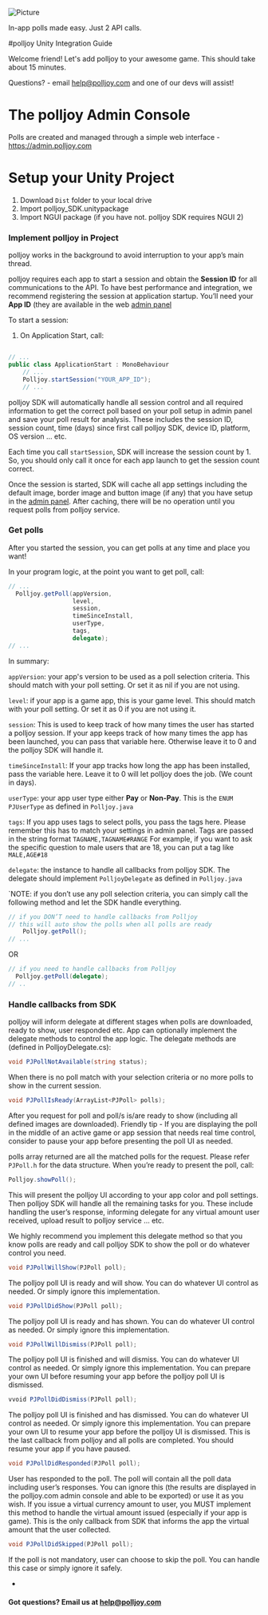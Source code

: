 ![Picture](http://www.polljoy.com/assets/images/logo/polljoy-logo-github.png)

In-app polls made easy. Just 2 API calls.


#polljoy Unity Integration Guide

Welcome friend! Let's add polljoy to your awesome game. This should take about 15 minutes.

Questions? - email help@polljoy.com and one of our devs will assist!

# The polljoy Admin Console
Polls are created and managed through a simple web interface - https://admin.polljoy.com

# Setup your Unity Project
1. Download `Dist` folder to your local drive
2. Import polljoy_SDK.unitypackage
3. Import NGUI package (if you have not. polljoy SDK requires NGUI 2)

### Implement polljoy in Project

 polljoy works in the background to avoid interruption to your app’s main thread.

 polljoy requires each app to start a session and obtain the **Session ID** for all communications to the API. To have best performance and integration, we recommend registering the session at application startup. You’ll need your **App ID** (they are available in the web [admin panel](https://admin.polljoy.com/applications/app)

 To start a session:
 1. On Application Start, call:

 ``` c#

 // ...
 public class ApplicationStart : MonoBehaviour
     // ...
     Polljoy.startSession("YOUR_APP_ID");
     // ...

 ```

 polljoy SDK will automatically handle all session control and all required information to get the correct poll based on your poll setup in admin panel and save your poll result for analysis. These includes the session ID, session count, time (days) since first call polljoy SDK, device ID, platform, OS version … etc.

 Each time you call `startSession`, SDK will increase the session count by 1. So, you should only call it once for each app launch to get the session count correct.

 Once the session is started, SDK will cache all app settings including the default image, border image and button image (if any) that you have setup in the [admin panel](https://admin.polljoy.com). After caching, there will be no operation until you request polls from polljoy service.

### Get polls

After you started the session, you can get polls at any time and place you want!

In your program logic, at the point you want to get poll, call:

 ``` c#
 // ...
   Polljoy.getPoll(appVersion,
                   level,
                   session,
                   timeSinceInstall,
                   userType,
                   tags,
                   delegate);
 // ...
 ```

In summary:

`appVersion`: your app's version to be used as a poll selection criteria. This should match with your poll setting. Or set it as nil if you are not using.

`level`: if your app is a game app, this is your game level. This should match with your poll setting. Or set it as 0 if you are not using it.

`session`: This is used to keep track of how many times the user has started a polljoy session. If your app keeps track of how many times the app has been launched, you can pass that variable here. Otherwise leave it to 0 and the polljoy SDK will handle it.

`timeSinceInstall`: If your app tracks how long the app has been installed, pass the variable here. Leave it to 0 will let polljoy does the job. (We count in days).

`userType`: your app user type either **Pay** or **Non-Pay**. This is the `ENUM PJUserType` as defined in `Polljoy.java`

`tags`: If you app uses tags to select polls, you pass the tags here. Please remember this has to match your settings in admin panel. Tags are passed in the string format `TAGNAME,TAGNAME#RANGE` For example, if you want to ask the specific question to male users that are 18, you can put a tag like `MALE,AGE#18`

`delegate`: the instance to handle all callbacks from polljoy SDK. The delegate should implement `PolljoyDelegate` as defined in `Polljoy.java`

`NOTE: if you don’t use any poll selection criteria, you can simply call the following method and let the SDK handle everything.

  ``` c#
  // if you DON’T need to handle callbacks from Polljoy
  // this will auto show the polls when all polls are ready
      Polljoy.getPoll();
  // ...
  ```
  OR
  ``` c#
  // if you need to handle callbacks from Polljoy
    Polljoy.getPoll(delegate);
  // ..
  ```

### Handle callbacks from SDK

polljoy will inform delegate at different stages when polls are downloaded, ready to show, user responded etc. App can optionally implement the delegate methods to control the app logic. The delegate methods are (defined in PolljoyDelegate.cs):


 ``` c#
 void PJPollNotAvailable(string status);
 ```

When there is no poll match with your selection criteria or no more polls to show in the current session.

 ``` c#
 void PJPollIsReady(ArrayList<PJPoll> polls);
 ```

After you request for poll and poll/s is/are ready to show (including all defined images are downloaded). Friendly tip - If you are displaying the poll in the middle of an active game or app session that needs real time control, consider to pause your app before presenting the poll UI as needed.

polls array returned are all the matched polls for the request. Please refer `PJPoll.h` for the data structure.
When you’re ready to present the poll, call:

 ``` c#
 Polljoy.showPoll();
 ```

This will present the polljoy UI according to your app color and poll settings. Then polljoy SDK will handle all the remaining tasks for you. These include handling the user’s response, informing delegate for any virtual amount user received, upload result to polljoy service … etc.

We highly recommend you implement this delegate method so that you know polls are ready and call polljoy SDK to show the poll or do whatever control you need.

 ``` c#
 void PJPollWillShow(PJPoll poll);
 ```

The polljoy poll UI is ready and will show. You can do whatever UI control as needed. Or simply ignore this implementation.

 ``` c#
 void PJPollDidShow(PJPoll poll);
 ```

The polljoy poll UI is ready and has shown. You can do whatever UI control as needed. Or simply ignore this implementation.

 ``` c#
 void PJPollWillDismiss(PJPoll poll);
 ```

The polljoy poll UI is finished and will dismiss. You can do whatever UI control as needed. Or simply ignore this implementation. You can prepare your own UI before resuming your app before the polljoy poll UI is dismissed.

 ``` c#
 vvoid PJPollDidDismiss(PJPoll poll);
 ```

The polljoy poll UI is finished and has dismissed. You can do whatever UI control as needed. Or simply ignore this implementation. You can prepare your own UI to resume your app before the polljoy UI is dismissed. This is the last callback from polljoy and all polls are completed. You should resume your app if you have paused.

 ``` c#
 void PJPollDidResponded(PJPoll poll);
 ```

User has responded to the poll. The poll will contain all the poll data including user’s responses. You can ignore this (the results are displayed in the polljoy.com admin console and able to be exported) or use it as you wish.
If you issue a virtual currency amount to user, you MUST implement this method to handle the virtual amount issued (especially if your app is game). This is the only callback from SDK that informs the app the virtual amount that the user collected.

 ``` c#
 void PJPollDidSkipped(PJPoll poll);
 ```

 If the poll is not mandatory, user can choose to skip the poll. You can handle this case or simply ignore it safely.

-
#### Got questions? Email us at help@polljoy.com
